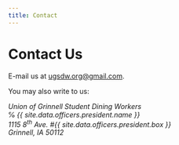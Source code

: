 ```yaml
---
title: Contact
---
```


# Contact Us

E-mail us at <a href="mailto:ugsdw.org@gmail.com" target="_blank">ugsdw.org@gmail.com</a>.

You may also write to us:

<address>
    Union of Grinnell Student Dining Workers <br>
    ℅ {{ site.data.officers.president.name }} <br>
    1115 8<sup>th</sup> Ave. #{{ site.data.officers.president.box }} <br>
    Grinnell, IA 50112 
</address>




